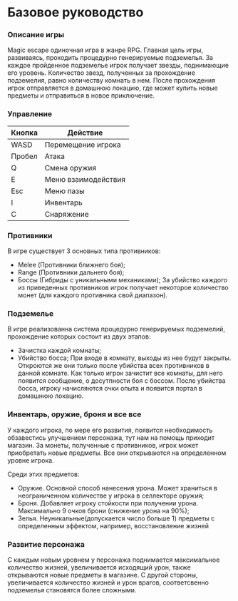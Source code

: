 # Базовое руководство

### Описание игры

Magic escape одиночная игра в жанре RPG. Главная цель игры, развиваясь, проходить процедурно генерируемые подземелья. За каждое пройденное подземелье игрок получает звезды, поднимающие его уровень. Количество звезд, полученных за прохождение подземелия, равно количеству комнать в нем. После прохождения игрок отправляется в домашнюю локацию, где может купить новые предметы и отправиться в новое приключение.

### Управление

| Кнопка | Действие |
| --- | --- |
| WASD | Перемещение игрока |
| Пробел | Атака |
| Q | Смена оружия |
| E | Меню взаимодействия |
| Esc | Меню пазы |
| I | Инвентарь |
| C | Снаряжение  |

### Противники

В игре существует 3 основных типа противников:
- Melee (Противники ближнего боя);
- Range (Противники дальнего боя);
- Боссы (Гибриды с уникальными механиками);
За убийство каждого из приведенных противников игрок получает некоторое количество монет (для каждого противника свой диапазон).

### Подземелье

В игре реализованна система процедурно генерируемых подземелий, прохождение которых состоит из двух этапов:
- Зачистка каждой комнаты;
- Убийство босса;
При входе в комнату, выходы из нее будут закрыты. Откроются же они только после убийства всех противников в данной комнате. Как только игрок зачистит все комнаты, для него появится сообщение, о досутпности боя с боссом. После убийства босса, игроку начисляются очки опыта и появится портал в домашнюю локацию.

### Инвентарь, оружие, броня и все все

У каждого игрока, по мере его развития, появится необходимость обзавестись улучшением персонажа, тут нам на помощь приходит магазин. За монеты, полученные с противников, игрок может приобретать новые предметы. Все они открываются на определенном уровне игрока.

Среди этих предметов:
- Оружие. Основной способ нанесения урона. Может храниться в неограниченном количестве у игрока в селлекторе оружия;
- Броня. Добавляет игроку стойкости при получении урона. Максимально 9 очков брони (снижение урона на 90%);
- Зелья. Неуникальные(допускается число больше 1) предметы с определенным эффектом, например, восстановление жизней

### Развитие персонажа

С каждым новым уровнем у персонажа поднимается максимальное количество жизней, увеличивается исходящий урон, также открываются новые предметы в магазине.
С другой стороны, увеличивается количество жизней и урон врагов, соответсвенно подземелья становятся более сложными.
